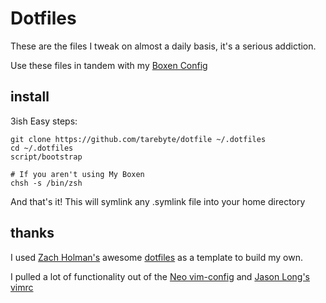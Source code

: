 # Dotfiles

These are the files I tweak on almost a daily basis, it's a serious addiction.

Use these files in tandem with my [Boxen Config](https://github.com/tarebyte/my-boxen)

## install
3ish Easy steps:

```
git clone https://github.com/tarebyte/dotfile ~/.dotfiles
cd ~/.dotfiles
script/bootstrap

# If you aren't using My Boxen
chsh -s /bin/zsh
```

And that's it! This will symlink any .symlink file into your home directory

## thanks

I used [Zach Holman's](http://zachholman.com/) awesome [dotfiles](https://github.com/holman/dotfiles)
as a template to build my own.

I pulled a lot of functionality out of the [Neo vim-config](https://github.com/neo/vim-config)
and [Jason Long's](http://www.jasonlong.me/) [vimrc](https://github.com/jasonlong/dotfiles/blob/master/vimrc)

